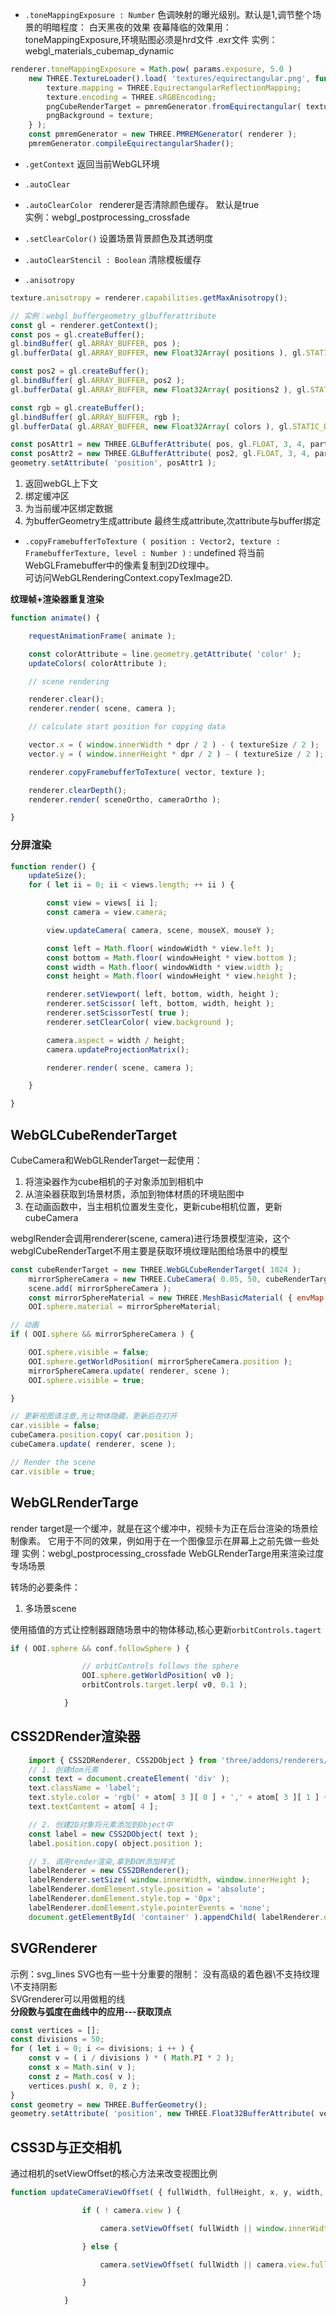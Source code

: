 - `.toneMappingExposure : Number`
色调映射的曝光级别。默认是1,调节整个场景的明暗程度： 白天黑夜的效果
夜幕降临的效果用：toneMappingExposure,环境贴图必须是hrd文件   .exr文件
实例：webgl_materials_cubemap_dynamic

```js
renderer.toneMappingExposure = Math.pow( params.exposure, 5.0 )
	new THREE.TextureLoader().load( 'textures/equirectangular.png', function ( texture ) {
        texture.mapping = THREE.EquirectangularReflectionMapping;
        texture.encoding = THREE.sRGBEncoding;
        pngCubeRenderTarget = pmremGenerator.fromEquirectangular( texture );
        pngBackground = texture;
    } );
    const pmremGenerator = new THREE.PMREMGenerator( renderer );
    pmremGenerator.compileEquirectangularShader();
```
- `.getContext`
返回当前WebGL环境

- `.autoClear`

- `.autoClearColor `
renderer是否清除颜色缓存。 默认是true  
实例：webgl_postprocessing_crossfade  
- `.setClearColor()`
设置场景背景颜色及其透明度 

- `.autoClearStencil : Boolean`
清除模板缓存


- `.anisotropy`
```js
texture.anisotropy = renderer.capabilities.getMaxAnisotropy();
```

```js
// 实例：webgl_buffergeometry_glbufferattribute
const gl = renderer.getContext();
const pos = gl.createBuffer();
gl.bindBuffer( gl.ARRAY_BUFFER, pos );
gl.bufferData( gl.ARRAY_BUFFER, new Float32Array( positions ), gl.STATIC_DRAW );

const pos2 = gl.createBuffer();
gl.bindBuffer( gl.ARRAY_BUFFER, pos2 );
gl.bufferData( gl.ARRAY_BUFFER, new Float32Array( positions2 ), gl.STATIC_DRAW );

const rgb = gl.createBuffer();
gl.bindBuffer( gl.ARRAY_BUFFER, rgb );
gl.bufferData( gl.ARRAY_BUFFER, new Float32Array( colors ), gl.STATIC_DRAW );

const posAttr1 = new THREE.GLBufferAttribute( pos, gl.FLOAT, 3, 4, particles );
const posAttr2 = new THREE.GLBufferAttribute( pos2, gl.FLOAT, 3, 4, particles );
geometry.setAttribute( 'position', posAttr1 );

```
1. 返回webGL上下文
2. 绑定缓冲区
3. 为当前缓冲区绑定数据
4. 为bufferGeometry生成attribute
最终生成attribute,次attribute与buffer绑定


- `.copyFramebufferToTexture ( position : Vector2, texture : FramebufferTexture, level : Number )` : undefined
将当前WebGLFramebuffer中的像素复制到2D纹理中。   
可访问WebGLRenderingContext.copyTexImage2D.  

**纹理帧+渲染器重复渲染**


```js
function animate() {

    requestAnimationFrame( animate );

    const colorAttribute = line.geometry.getAttribute( 'color' );
    updateColors( colorAttribute );

    // scene rendering

    renderer.clear();
    renderer.render( scene, camera );

    // calculate start position for copying data

    vector.x = ( window.innerWidth * dpr / 2 ) - ( textureSize / 2 );
    vector.y = ( window.innerHeight * dpr / 2 ) - ( textureSize / 2 );

    renderer.copyFramebufferToTexture( vector, texture );

    renderer.clearDepth();
    renderer.render( sceneOrtho, cameraOrtho );

}
```
### 分屏渲染
```js
function render() {
    updateSize();
    for ( let ii = 0; ii < views.length; ++ ii ) {

        const view = views[ ii ];
        const camera = view.camera;

        view.updateCamera( camera, scene, mouseX, mouseY );

        const left = Math.floor( windowWidth * view.left );
        const bottom = Math.floor( windowHeight * view.bottom );
        const width = Math.floor( windowWidth * view.width );
        const height = Math.floor( windowHeight * view.height );

        renderer.setViewport( left, bottom, width, height );
        renderer.setScissor( left, bottom, width, height );
        renderer.setScissorTest( true );
        renderer.setClearColor( view.background );

        camera.aspect = width / height;
        camera.updateProjectionMatrix();

        renderer.render( scene, camera );

    }

}
```

## WebGLCubeRenderTarget

CubeCamera和WebGLRenderTarget一起使用：
1. 将渲染器作为cube相机的子对象添加到相机中
2. 从渲染器获取到场景材质，添加到物体材质的环境贴图中
3. 在动画函数中，当主相机位置发生变化，更新cube相机位置，更新cubeCamera

webglRender会调用renderer(scene, camera)进行场景模型渲染，这个webglCubeRenderTarget不用主要是获取环境纹理贴图给场景中的模型

```js
const cubeRenderTarget = new THREE.WebGLCubeRenderTarget( 1024 );
    mirrorSphereCamera = new THREE.CubeCamera( 0.05, 50, cubeRenderTarget );
    scene.add( mirrorSphereCamera );
    const mirrorSphereMaterial = new THREE.MeshBasicMaterial( { envMap: cubeRenderTarget.texture } );
    OOI.sphere.material = mirrorSphereMaterial;

// 动画
if ( OOI.sphere && mirrorSphereCamera ) {

    OOI.sphere.visible = false;
    OOI.sphere.getWorldPosition( mirrorSphereCamera.position );
    mirrorSphereCamera.update( renderer, scene );
    OOI.sphere.visible = true;

}

// 更新视图请注意,先让物体隐藏，更新后在打开
car.visible = false;
cubeCamera.position.copy( car.position );
cubeCamera.update( renderer, scene );

// Render the scene
car.visible = true;

```

## WebGLRenderTarge
render target是一个缓冲，就是在这个缓冲中，视频卡为正在后台渲染的场景绘制像素。 它用于不同的效果，例如用于在一个图像显示在屏幕上之前先做一些处理
实例：webgl_postprocessing_crossfade
WebGLRenderTarge用来渲染过度专场场景

转场的必要条件：
1. 多场景scene


使用插值的方式让控制器跟随场景中的物体移动,核心更新`orbitControls.tagert`

```js
if ( OOI.sphere && conf.followSphere ) {

				// orbitControls follows the sphere
				OOI.sphere.getWorldPosition( v0 );
				orbitControls.target.lerp( v0, 0.1 );

			}
```

## CSS2DRender渲染器 



```js
    import { CSS2DRenderer, CSS2DObject } from 'three/addons/renderers/CSS2DRenderer.js';
    // 1. 创建dom元素
    const text = document.createElement( 'div' );
    text.className = 'label';
    text.style.color = 'rgb(' + atom[ 3 ][ 0 ] + ',' + atom[ 3 ][ 1 ] + ',' + atom[ 3 ][ 2 ] + ')';
    text.textContent = atom[ 4 ];

    // 2. 创建2D对象将元素添加到Object中
    const label = new CSS2DObject( text );
    label.position.copy( object.position );

    // 3. 调用render渲染,拿到DOM添加样式
    labelRenderer = new CSS2DRenderer();
    labelRenderer.setSize( window.innerWidth, window.innerHeight );
    labelRenderer.domElement.style.position = 'absolute';
    labelRenderer.domElement.style.top = '0px';
    labelRenderer.domElement.style.pointerEvents = 'none';
    document.getElementById( 'container' ).appendChild( labelRenderer.domElement );

```

## SVGRenderer
示例：svg_lines
SVG也有一些十分重要的限制：
没有高级的着色器\不支持纹理\不支持阴影  
SVGrenderer可以用做粗的线  
**分段数与弧度在曲线中的应用---获取顶点**
```js
const vertices = [];
const divisions = 50;
for ( let i = 0; i <= divisions; i ++ ) {
    const v = ( i / divisions ) * ( Math.PI * 2 );
    const x = Math.sin( v );
    const z = Math.cos( v );
    vertices.push( x, 0, z );
}
const geometry = new THREE.BufferGeometry();
geometry.setAttribute( 'position', new THREE.Float32BufferAttribute( vertices, 3 ) );
```


## CSS3D与正交相机
通过相机的setViewOffset的核心方法来改变视图比例
```js
function updateCameraViewOffset( { fullWidth, fullHeight, x, y, width, height } ) {

				if ( ! camera.view ) {

					camera.setViewOffset( fullWidth || window.innerWidth, fullHeight || window.innerHeight, x || 0, y || 0, width || window.innerWidth, height || window.innerHeight );

				} else {

					camera.setViewOffset( fullWidth || camera.view.fullWidth, fullHeight || camera.view.fullHeight, x || camera.view.offsetX, y || camera.view.offsetY, width || camera.view.width, height || camera.view.height );

				}

			} 
```